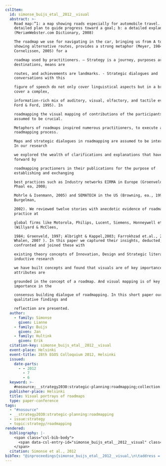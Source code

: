 ```yaml
---
cslItem:
  id: simonse_buijs_etal__2012__visual
  abstract: >-
    Road map:”1: a map showing roads especially for automobile travel. 2. a : a
    detailed plan to guide progress toward a goal; b: a detailed explanation.
    (MeriamWebster.com Dictionary, 2008)

    The roadmap we use for navigating in the car, bringing us from A to B,
    showing alternative routes, provides a strong metaphor (Meyer, 1984;
    Cornelissen, 2005) for a

    roadmap used by practitioners. – Strategy is a journey, purposes are
    destinations, means are

    routes, and achievements are landmarks. - Strategic dialogues and
    conversations with this

    figure of speech do not only cover linguistical aspects but in a broad view
    cover a complex,

    information-rich mix of auditory, visual, olfactory, and tactile events (
    Ford & Ford, 1995). In

    roadmapping the visual mapping of contributions of the participants is
    assumed to be crucial.

    Metaphors of roadmaps inspired numerous practitioners, to execute a
    roadmapping process.

    Maps and strategic dialogues in roadmapping are assumed to be interrelated.
    In our research

    we explored the wealth of clarifications and explanations that have been put
    forward by

    roadmapping practioners in their publications for the purpose of
    establishing and exchanging

    best practices such as Industry networks EIRMA in Europe (Groenveld, 1997;
    Phaal ea, 2008;

    Mohrle & Isenmann, 2005) and SEMATECH in the US (Browning, ea., 1995;
    Burgelman,

    2002). We reviewed twelve stories with anecdotic evidence of roadmapping
    practice at

    global firms like Motorola, Philips, Lucent, Siemens, Honneywell etc.
    (Willyard & McClees,

    1984; Groenveld, 1997; Albright & Kappel,2003; Farrokhzad et.al., 2005;
    Whalen, 2007 ). In this paper we captured their insights, deducted,
    confronted and joined these with

    existing theory concepts of Innovation, Design and Strategic literature. By
    inductive research

    we have built concepts and found that visuals are of key importance. Visual
    attributes are

    grounded in the concept of a roadmap. And visual mapping is of key
    importance in the

    consensus building dialogue of roadmapping. In this short paper our
    qualitative findings and

    reflection are presented.
  author:
    - family: Simonse
      given: Lianne
    - family: Buijs
      given: Jan
    - family: Hultink
      given: Erik
  citation-key: simonse_buijs_etal__2012__visual
  event-place: Helsinki
  event-title: 28th EGOS Colloquium 2012, Helsinki
  issued:
    date-parts:
      - - 2012
        - 7
        - 6
  keyword: >-
    #nosource;__strategy2030:strategic-planning:roadmapping;collection::strategy::roadmapping
  publisher-place: Helsinki
  title: Visual portrays of roadmaps
  type: paper-conference
tags:
  - "#nosource"
  - __strategy2030:strategic-planning:roadmapping
  - issue:strategy
  - topic:strategy/roadmapping
rendered:
  bibliography: |-
    <span class="csl-bib-body">
      <span data-csl-entry-id="simonse_buijs_etal__2012__visual" class="csl-entry">Simonse, L., Buijs, J., &#38; Hultink, E. 2012, July 6. <i>Visual portrays of roadmaps</i>. 28th EGOS Colloquium 2012, Helsinki, Helsinki.</span>
    </span>
  citation: Simonse et al., 2012
bibTex: "@inproceedings{simonse_buijs_etal__2012__visual,\n\taddress = {Helsinki},\n\tauthor = {Simonse, Lianne and Buijs, Jan and Hultink, Erik},\n\tyear = {2012},\n\tmonth = {jul 6},\n\ttitle = {Visual portrays of roadmaps},\n}\n\n"
---
```

